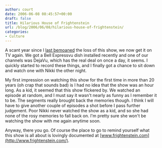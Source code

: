```yaml
---
author: court
date: 2006-06-08 08:45:57+00:00
draft: false
title: Hilarious House of Frightenstein
url: /blog/2006/06/08/hilarious-house-of-frightenstein/
categories:
- Culture
---
```


A scant year since I [last bemoaned](http://www.vallentyne.com/blog/archives/2005/05/teary_eyed_i_re.html) the loss of this show, we now get it on TV again.  We got a Bell Expressvu dish installed recently and one of our channels was DejaVu, which has the real deal on once a day, it seems.  I quickly started to record these things, and I finally got a chance to sit down and watch one with Nikki the other night.

My first impression on watching this show for the first time in more than 20 years (oh crap that sounds bad) is I had no idea that the show was an hour long.  As a kid, it seemed that this show flickered by.  We watched an episode at random, and I must say it wasn't nearly as funny as I remember it to be.  The segments really brought back the memories though.  I think I will have to give another couple of episodes a shot before I pass further judgement.  Poor Nikki never watched the show as a kid, and so she had none of the rosy memories to fall back on.  I'm pretty sure she won't be watching the show with me again anytime soon.

Anyway, there you go.  Of course the place to go to remind yourself what this show is all about is lovingly documented at [www.frightenstein.com](http://www.frightenstein.com/).
